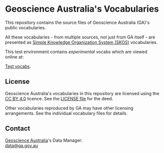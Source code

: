 # Geoscience Australia's Vocabularies

This repository contains the source files of Geoscience Australia (GA)'s public vocabularies. 

All these vocabularies - from multiple sources, not just from GA itself - are presented as [Simple Knowledge Organization System (SKOS)](https://www.w3.org/TR/skos-reference/) vocabularies.

This test environment contains *experimental* vocabs which are viewed online at:

[Test vocabs](https://test.vocabs.ga.gov.au). 

## License  
Geoscience Australia's vocabularies in this repository are licensed using the [CC BY 4.0](https://creativecommons.org/licenses/by/4.0/) licence. See the [LICENSE file](LICENSE) for the deed. 

Other vocabularies reproduced by GA may have other licensing arrangements. See the individual vocabulary files for details.


## Contact
[Geoscience Australia](https://www.ga.gov.au)'s Data Manager:  
<data@ga.gov.au>
